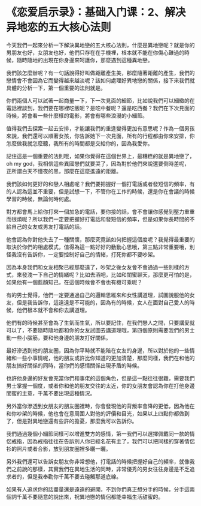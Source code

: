 # 《恋爱启示录》：基础入门课：2、解决异地恋的五大核心法则

今天我們一起來分析一下解決異地戀的五大核心法則，什麼是異地戀呢？就是你的男朋友也好，女朋友也好，他們只存在在手機裡，根本就不能在你傷心難過的時候，隨時隨地的出現在你身邊來呵護你，那麼遇到這種異地戀。

我們該怎麼辦呢？有一句話說得好叫做距離產生美，那麼隨著距離的產生，我們的戀情會不會因為它而變得越來越淡呢？該如何處理好異地戀的關係，接下來我們就具體的分析一下，第一個重要的法則就是。

你們兩個人可以試著一起商量一下，下一次見面的細節，比如說我們可以細緻的在電話裡談到，我們要在哪裡吃飯呢？是吃中餐呢？還是吃西餐？我們在下次見面的時候，將會看一些什麼樣的電影，將會有哪些浪漫的小細節。

值得我們去探索一起去安排，才能讓我們的重逢變得更加有意思呢？作為一個男孩來說，我們還可以順著女孩，你告訴她下一次見面，所有的行程都由你來安排，你怎麼做我就怎麼聽，我所有的時間都是交給你的，因為我愛你。

記住這是一個重要的法則哦，如果你覺得在這個世界上，最糟糕的就是異地戀了，oh my god，我相信這些異國戀們就要哭了，因為對於他們來說還要倒時差呢，正所謂白天不懂夜的黑，那麼在這麼遙遠的距離。

我們該如何更好的和戀人相處呢？我們要把握好一個打電話或者發短信的頻率，有的人認為這並不重要，但是試想一下，不管你在工作的時候，還是你在會議的時候學習的時候，無論何時何處。

對方都會馬上給你打來一個加急的電話，要你接的話，會不會讓你感覺到壓力重重而很煩呢？所以我們一定要把握好打電話和發短信的頻率，但是如果你長時間的不給自己的女友或男友打電話的話。

他會認為你對他失去了一種關懷，那麼究竟該如何把握這個度呢？我覺得最重要的取決於你們的相處模式，值得為這一點好好的動動心思哦，第三點非常重要哦，別怪我沒有告訴你，一定要控制好自己的情緒，打死你都不要吵架。

因為本身我們和女友相聚已經那麼遠了，吵架之後女友會不會通過一些別樣的方式，來發洩一下自己的情緒呢？比如去酒吧，比如和閨蜜聊天，那麼更可怕的是，如果他有一個藍顏知己，在這個時候會不會也有機可乘呢？

有的男士覺得，他們一定要通過自己的邏輯思維來和女性講道理，試圖說服他的女友，但是我告訴你，這遠遠是不可能的，因為有的時候，女人在面對自己愛人的時候，他們根本就不會和你去講道理。

他們有的時候甚至會為了生氣而生氣，所以要記住，在我們戀人之間，只要講愛就可以了，不要隨時隨地都和你的女友試圖去講道理哦，第四個原則需要我們的男士動一些小腦筋，要和他身邊的朋友打好關係。

最好滲透到他的朋友圈，因為你平時就不能陪在女友的身邊，所以對於他的一些情緒和一些小事情呢，他的朋友或許比你知道的更加清楚，那麼同樣，我們在和他的朋友搞好關係的同時，當你們的感情關係出現矛盾的時候。

也許他身邊的好友會充當你們和事佬的這個角色，但是這一點往往很難，需要我們男士掌握一個度，或者你和他的朋友交往的太近，你的女朋友會認為你在打他身邊閨蜜的主意，千萬不要出現這種情況。

另外當你滲透到女朋友的朋友圈裡時，你會發現他的背叛率會降的更低，因為他在和你吵架的時候，他也會在意周圍人對他的評價和目光，如果以上四點你都做到了，但是對異地戀還有些許的擔憂，那麼我可以告訴你。

我們通過幾個小細節同樣可以增進雙方的感情，第一我們可以選擇佩戴同一款的情侶戒指，因為戒指往往在告訴別人你已經名花有主了，我們可以把同樣的穿著情侶衫的照片或者合影，放到朋友圈裡多曬一曬。

另外我們還可以告訴女朋友你非常想他，打電話的時候把握好自己的頻率，就像我們之前說的那樣，其實我們在異地生活的同時，非常優秀的男女往往身邊是不乏追求者的，但是我奉勸你千萬不要去碰觸那道底線。

如果有人追求你的話盡量還是遠遠的避開，不到你們真正想分手的時候，分手這兩個詞千萬不要隨意的說出來，祝異地戀的情侶都能幸福生活甜蜜的。

